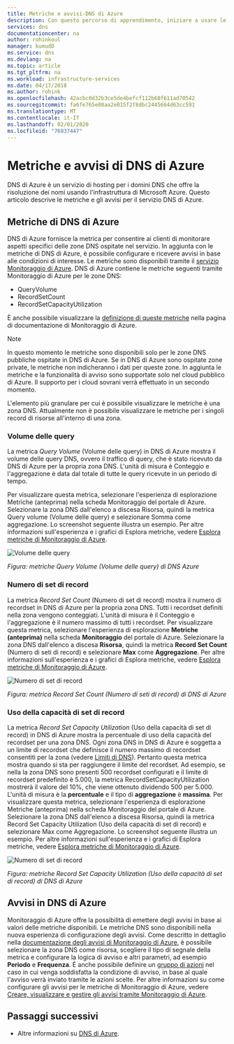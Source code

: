 ```yaml
---
title: Metriche e avvisi-DNS di Azure
description: Con questo percorso di apprendimento, iniziare a usare le metriche e gli avvisi di DNS di Azure.
services: dns
documentationcenter: na
author: rohinkoul
manager: kumudD
ms.service: dns
ms.devlang: na
ms.topic: article
ms.tgt_pltfrm: na
ms.workload: infrastructure-services
ms.date: 04/17/2018
ms.author: rohink
ms.openlocfilehash: 42acbc0d32b3ce5de4befcf112b68f611ad70542
ms.sourcegitcommit: fa6fe765e08aa2e015f2f8dbc2445664d63cc591
ms.translationtype: MT
ms.contentlocale: it-IT
ms.lasthandoff: 02/01/2020
ms.locfileid: "76937447"
---
```

# <a name="azure-dns-metrics-and-alerts"></a>Metriche e avvisi di DNS di Azure
DNS di Azure è un servizio di hosting per i domini DNS che offre la risoluzione dei nomi usando l'infrastruttura di Microsoft Azure. Questo articolo descrive le metriche e gli avvisi per il servizio DNS di Azure.

## <a name="azure-dns-metrics"></a>Metriche di DNS di Azure

DNS di Azure fornisce la metrica per consentire ai clienti di monitorare aspetti specifici delle zone DNS ospitate nel servizio. In aggiunta con le metriche di DNS di Azure, è possibile configurare e ricevere avvisi in base alle condizioni di interesse. Le metriche sono disponibili tramite il [servizio Monitoraggio di Azure](../azure-monitor/index.yml). DNS di Azure contiene le metriche seguenti tramite Monitoraggio di Azure per le zone DNS:

-   QueryVolume
-   RecordSetCount
-   RecordSetCapacityUtilization

È anche possibile visualizzare la [definizione di queste metriche](../azure-monitor/platform/metrics-supported.md#microsoftnetworkdnszones) nella pagina di documentazione di Monitoraggio di Azure.
>[!NOTE]
> In questo momento le metriche sono disponibili solo per le zone DNS pubbliche ospitate in DNS di Azure. Se in DNS di Azure sono ospitate zone private, le metriche non indicheranno i dati per queste zone. In aggiunta le metriche e la funzionalità di avviso sono supportate solo nel cloud pubblico di Azure. Il supporto per i cloud sovrani verrà effettuato in un secondo momento. 

L'elemento più granulare per cui è possibile visualizzare le metriche è una zona DNS. Attualmente non è possibile visualizzare le metriche per i singoli record di risorse all'interno di una zona.

### <a name="query-volume"></a>Volume delle query

La metrica *Query Volume* (Volume delle query) in DNS di Azure mostra il volume delle query DNS, ovvero il traffico di query, che è stato ricevuto da DNS di Azure per la propria zona DNS. L'unità di misura è Conteggio e l'aggregazione è data dal totale di tutte le query ricevute in un periodo di tempo. 

Per visualizzare questa metrica, selezionare l'esperienza di esplorazione Metriche (anteprima) nella scheda Monitoraggio del portale di Azure. Selezionare la zona DNS dall'elenco a discesa Risorsa, quindi la metrica Query volume (Volume delle query) e selezionare Somma come aggregazione. Lo screenshot seguente illustra un esempio.  Per altre informazioni sull'esperienza e i grafici di Esplora metriche, vedere [Esplora metriche di Monitoraggio di Azure](../azure-monitor/platform/metrics-charts.md).

![Volume delle query](./media/dns-alerts-metrics/dns-metrics-query-volume.png)

*Figura: metriche Query Volume (Volume delle query) di DNS Azure*

### <a name="record-set-count"></a>Numero di set di record
La metrica *Record Set Count* (Numero di set di record) mostra il numero di recordset in DNS di Azure per la propria zona DNS. Tutti i recordset definiti nella zona vengono conteggiati. L'unità di misura è il Conteggio e l'aggregazione è il numero massimo di tutti i recordset. Per visualizzare questa metrica, selezionare l'esperienza di esplorazione **Metriche (anteprima)** nella scheda **Monitoraggio** del portale di Azure. Selezionare la zona DNS dall'elenco a discesa **Risorsa**, quindi la metrica **Record Set Count** (Numero di seti di record) e selezionare **Max** come **Aggregazione**. Per altre informazioni sull'esperienza e i grafici di Esplora metriche, vedere [Esplora metriche di Monitoraggio di Azure](../azure-monitor/platform/metrics-charts.md). 

![Numero di set di record](./media/dns-alerts-metrics/dns-metrics-record-set-count.png)

*Figura: metrica Record Set Count (Numero di seti di record) di DNS di Azure*


### <a name="record-set-capacity-utilization"></a>Uso della capacità di set di record
La metrica *Record Set Capacity Utilization* (Uso della capacità di set di record) in DNS di Azure mostra la percentuale di uso della capacità del recordset per una zona DNS. Ogni zona DNS in DNS di Azure è soggetta a un limite di recordset che definisce il numero massimo di recordset consentiti per la zona (vedere [Limiti di DNS](dns-zones-records.md#limits)). Pertanto questa metrica mostra quando si sta per raggiungere il limite del recordset. Ad esempio, se nella la zona DNS sono presenti 500 recordset configurati e il limite di recordset predefinito è 5.000, la metrica RecordSetCapacityUtilization mostrerà il valore del 10%, che viene ottenuto dividendo 500 per 5.000. L'unità di misura è la **percentuale** e il tipo di **aggregazione** è **massima**. Per visualizzare questa metrica, selezionare l'esperienza di esplorazione Metriche (anteprima) nella scheda Monitoraggio del portale di Azure. Selezionare la zona DNS dall'elenco a discesa Risorsa, quindi la metrica Record Set Capacity Utilization (Uso della capacità di set di record) e selezionare Max come Aggregazione. Lo screenshot seguente illustra un esempio. Per altre informazioni sull'esperienza e i grafici di Esplora metriche, vedere [Esplora metriche di Monitoraggio di Azure](../azure-monitor/platform/metrics-charts.md). 

![Numero di set di record](./media/dns-alerts-metrics/dns-metrics-record-set-capacity-uitlization.png)

*Figura: metriche Record Set Capacity Utilization (Uso della capacità di set di record) di DNS di Azure*

## <a name="alerts-in-azure-dns"></a>Avvisi in DNS di Azure
Monitoraggio di Azure offre la possibilità di emettere degli avvisi in base ai valori delle metriche disponibili. Le metriche DNS sono disponibili nella nuova esperienza di configurazione degli avvisi. Come descritto in dettaglio nella [documentazione degli avvisi di Monitoraggio di Azure](../monitoring-and-diagnostics/monitor-alerts-unified-usage.md), è possibile selezionare la zona DNS come risorsa, scegliere il tipo di segnale della metrica e configurare la logica di avviso e altri parametri, ad esempio **Periodo** e **Frequenza**. È anche possibile definire un [gruppo di azioni](../azure-monitor/platform/action-groups.md) nel caso in cui venga soddisfatta la condizione di avviso, in base al quale l'avviso verrà inviato tramite le azioni scelte. Per altre informazioni su come configurare gli avvisi per le metriche di Monitoraggio di Azure, vedere [Creare, visualizzare e gestire gli avvisi tramite Monitoraggio di Azure](../monitoring-and-diagnostics/monitor-alerts-unified-usage.md). 

## <a name="next-steps"></a>Passaggi successivi
- Altre informazioni su [DNS di Azure](dns-overview.md).
